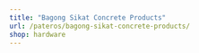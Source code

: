 ```yaml
---
title: "Bagong Sikat Concrete Products"
url: /pateros/bagong-sikat-concrete-products/
shop: hardware
---
```

